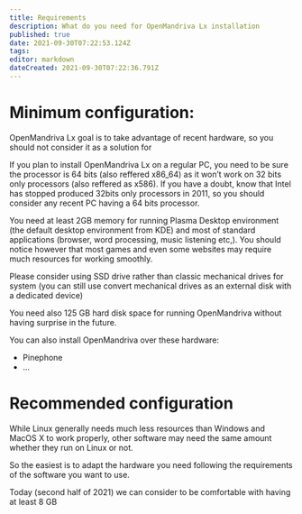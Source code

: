 ```yaml
---
title: Requirements
description: What do you need for OpenMandriva Lx installation
published: true
date: 2021-09-30T07:22:53.124Z
tags: 
editor: markdown
dateCreated: 2021-09-30T07:22:36.791Z
---
```


# Minimum configuration:

OpenMandriva Lx goal is to take advantage of recent hardware, so you should not consider it as a solution for

If you plan to install OpenMandriva Lx on a regular PC, you need to be sure the processor is 64 bits (also reffered x86\_64) as it won’t work on 32 bits only processors (also reffered as x586). If you have a doubt, know that Intel has stopped produced 32bits only processors in 2011, so you should consider any recent PC having a 64 bits processor.

You need at least 2GB memory for running Plasma Desktop environment (the default desktop environment from KDE) and most of standard applications (browser, word processing, music listening etc,). You should notice however that most games and even some websites may require much resources for working smoothly.

Please consider using SSD drive rather than classic mechanical drives for system (you can still use convert mechanical drives as an external disk with a dedicated device)

You need also 125 GB hard disk space for running OpenMandriva without having surprise in the future.

You can also install OpenMandriva over these hardware:

-   Pinephone
-   …

# Recommended configuration

While Linux generally needs much less resources than Windows and MacOS X to work properly, other software may need the same amount whether they run on Linux or not.

So the easiest is to adapt the hardware you need following the requirements of the software you want to use.

Today (second half of 2021) we can consider to be comfortable with having at least 8 GB